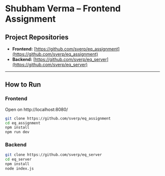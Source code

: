 
#  Shubham Verma – Frontend Assignment

## Project Repositories

- **Frontend:** [https://github.com/sverp/eq_assignment](https://github.com/sverp/eq_assignment)  
- **Backend:** [https://github.com/sverp/eq_server](https://github.com/sverp/eq_server)

---

##  How to Run

### Frontend
Open on http://localhost:8080/
```bash
git clone https://github.com/sverp/eq_assignment
cd eq_assignment
npm install
npm run dev
```
### Backend
```bash
git clone https://github.com/sverp/eq_server
cd eq_server
npm install
node index.js
```
